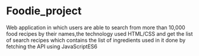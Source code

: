 # Foodie_project
Web application in which users are able to search from more than 10,000 food recipes by their names,the technology used HTML/CSS and get the list of search recipes which contains the list of ingredients used in it done by fetching the API using JavaScriptES6
